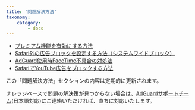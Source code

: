 ```yaml
---
title: '問題解決方法'
taxonomy:
    category:
        - docs
---
```


* [プレミアム機能を有効にする方法](http://kb.adguard.com/ja/ios/solving-problems/premium-activation)
* [Safari外の広告ブロックを設定する方法（システムワイドブロック）](https://kb.adguard.com/ja/ios/solving-problems/how-to-configure-system-wide-blocking)
* [AdGuard使用時FaceTime不具合の対処法](https://kb.adguard.com/ja/ios/solving-problems/how-to-avoid-compatibility-issues-with-facetime)
* [SafariでYouTube広告をブロックする方法](https://kb.adguard.com/ja/ios/solving-problems/how-to-block-ads-on-youtube)

この「問題解決方法」セクションの内容は定期的に更新されます。

ナレッジベースで問題の解決策が見つからない場合は、[AdGuardサポートチーム](http://kb.adguard.com/ja/technical-support)(日本語対応)にご連絡いただければ、直ちに対応いたします。
